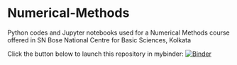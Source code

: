 # Numerical-Methods
Python codes and Jupyter notebooks used for a Numerical Methods course offered in SN Bose National Centre for Basic Sciences, Kolkata

Click the button below to launch this repository in mybinder:
[![Binder](https://mybinder.org/badge_logo.svg)](https://mybinder.org/v2/gh/namus/Numerical-Methods.git/master)
